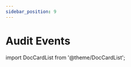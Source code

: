 ```yaml
---
sidebar_position: 9
---
```


# Audit Events

import DocCardList from '@theme/DocCardList';

<DocCardList />

